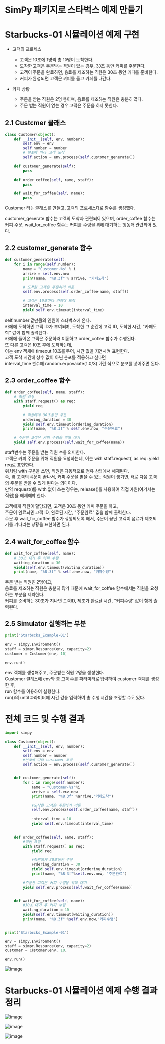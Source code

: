 # SimPy 패키지로 스타벅스 예제 만들기
# Starbucks-01 시뮬레이션 예제 구현
- 고객의 프로세스
    - 고객은 10초에 1명씩 총 10명이 도착한다.
    - 도착한 고객은 주문받는 직원이 있는 경우, 30초 동안 커피를 주문한다.
    - 고객이 주문을 완료하면, 음료를 제조하는 직원은 30초 동안 커피를 준비한다.
    - 커피가 완성되면 고객은 커피를 들고 카페를 나간다.

- 카페 상황
    - 주문을 받는 직원은 2명 뿐이며, 음료를 제조하는 직원은 충분히 많다.
    - 주문 받는 직원이 없는 경우 고객은 주문을 하지 못한다.

## 2.1 Customer 클래스
```python
class Customer(object):
    def __init__(self, env, number):
        self.env = env
        self.number = number
        # 분포에 따라 고객 도착
        self.action = env.process(self.customer_generate())

    def customer_generate(self):
        pass

    def order_coffee(self, name, staff):
        pass

    def wait_for_coffee(self, name):
        pass

```
Customer 라는 클래스를 만들고, 고객의 프로세스대로 함수를 생성했다.

customer_generate 함수는 고객의 도착과 관련되어 있으며,
order_coffee 함수는 커피 주문,
wait_for_coffee 함수는 커피를 수령을 위해 대기하는 행동과 관련되어 있다.

## 2.2 customer_generate 함수
```python
def customer_generate(self):
    for i in range(self.number):
        name = "Customer-%s" % i
        arrive = self.env.now
        print(name, "%8.3f" % arrive, "카페도착")
        
        # 도착한 고객은 주문하러 이동
        self.env.process(self.order_coffee(name, staff))

        # 고객은 10초마다 카페에 도착
        interval_time = 10
        yield self.env.timeout(interval_time)

```

self.number 값만큼의 인원이 스타벅스에 온다.  
카페에 도착하면 고객 ID가 부여되며, 도착한 그 순간에 고객 ID, 도착한 시간, "카페도착" 값이 함께 출력된다.  
카페에 들어온 고객은 주문하러 이동하고 order_coffee 함수가 수행된다.  
또 다른 고객은 10초 후에 도착하는데,  
이는 env 객체에 timeout 10초를 두어, 시간 값을 지연시켜 표현한다.  
고객 도착 시간에 상수 값이 아닌 분포를 적용하고 싶다면  
interval_time 변수에 random.expovaiate(1.0/3) 이런 식으로 분포를 넣어주면 된다.  

## 2.3 order_coffee 함수
```python
def order_coffee(self, name, staff):
    # 직원 요청
    with staff.request() as req:
        yield req

        # 직원에게 30초동안 주문
        ordering_duration = 30
        yield self.env.timeout(ordering_duration)
        print(name, "%8.3f" % self.env.now, "주문완료")

    # 주문한 고객은 커피 수령을 위해 대기
    yield self.env.process(self.wait_for_coffee(name))

```
staff변수는 주문을 받는 직원 수를 의미한다.  
고객은 커피 주문을 위해 직원을 요청하는데, 이는 with staff.request() as req: yield req로 표현한다.  
위처럼 with 구문을 쓰면, 직원은 자동적으로 점유 상태에서 해제된다.  
즉, 앞 고객의 주문이 끝나서, 커피 주문을 받을 수 있는 직원이 생기면, 바로 다음 고객의 주문을 받을 수 있게 된다는 의미이다.  
만약 request()를 with 없이 쓰는 경우는, release()를 사용하여 직접 자원(여기서는 직원)을 해제해야 한다.  

고객에게 직원이 할당되면, 고객은 30초 동안 커피 주문을 하고,  
주문이 완료되면 고객 ID, 완료된 시간, "주문완료" 값을 함께 출력한다.  
주문 후 wait_for_coffee 함수가 실행되도록 해서, 주문이 끝난 고객이 음료가 제조되기를 기다리는 상황을 표현하면 된다.  


## 2.4 wait_for_coffee 함수
```python
def wait_for_coffee(self, name):
    # 30초 대기 후 커피 수령
    waiting_duration = 30
    yield(self.env.timeout(waiting_duration))
    print(name, "%8.3f" % self.env.now, "커피수령")

```
주문 받는 직원은 2명이고,  
음료를 제조하는 직원은 충분히 많기 때문에 wait_for_coffee 함수에서는 직원을 요청하는 부분을 제외한다.  
커피를 준비하는 30초가 지나면 고객ID, 제조가 완료된 시간, "커피수령" 값이 함께 출력된다.  


## 2.5 Simulator 실행하는 부분
```python
print("Starbucks_Example-01")

env = simpy.Environment()
staff = simpy.Resource(env, capacity=2)
customer = Customer(env, 10)

env.run()

```
env 객체를 생성해주고, 주문받는 직원 2명을 생성한다.  
Customer 클래스에 env와 총 고객 수를 파라미터로 입력하여 customer 객체를 생성한 후,  
run 함수를 이용하여 실행한다.  
run()의 until 파라미터에 시간 값을 입력하여 총 수행 시간을 조정할 수도 있다.  


# 전체 코드 및 수행 결과
```python
import simpy 

class Customer(object):
    def __init__(self, env, number):
        self.env = env
        self.number = number 
        #분포에 따라 customer 도착
        self.action = env.process(self.customer_generate())


    def customer_generate(self):
        for i in range(self.number):
            name = "Customer-%s"%i            
            arrive = self.env.now
            print(name, "%8.3f" %arrive,"카페도착")

            #도착한 고객은 주문하러 이동 
            self.env.process(self.order_coffee(name, staff))
            
            interval_time = 10
            yield self.env.timeout(interval_time)

    
    def order_coffee(self, name, staff):
        #직원 요청 
        with staff.request() as req:
            yield req

            #직원에게 30초동안 주문 
            ordering_duration = 30
            yield self.env.timeout(ordering_duration)
            print(name, "%8.3f"%self.env.now, "주문완료")
            
        #주문한 고객은 커피 수령을 위해 대기
        yield self.env.process(self.wait_for_coffee(name))


    def wait_for_coffee(self, name):
        #30초 대기 후 커피 수령 
        waiting_duration = 30
        yield(self.env.timeout(waiting_duration))
        print(name, "%8.3f" %self.env.now,"커피수령")


print("Starbucks_Example-01")

env = simpy.Environment()
staff = simpy.Resource(env, capacity=2)
customer = Customer(env, 10)

env.run()

```
![image](https://user-images.githubusercontent.com/102650331/188169715-e1981327-f32f-4c54-a6f7-1ef83c78b2f4.png)


# Starbucks-01 시뮬레이션 예제 수행 결과 정리
![image](https://user-images.githubusercontent.com/102650331/188170107-6fa9ce3e-ba68-45d2-88cf-0b089b5bd6a1.png)

![image](https://user-images.githubusercontent.com/102650331/188170167-32b70056-f25a-4b37-8527-977500786d43.png)

![image](https://user-images.githubusercontent.com/102650331/188170287-4c9eb8de-f931-4179-afa9-4e905eb1b231.png)

